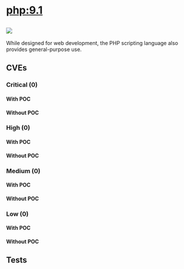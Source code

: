 # [php:9.1](https://hub.docker.com/_/php?tab=tags)
![](https://img.shields.io/static/v1?label=tag&message=9.1&color=blue)
---
<p>
While designed for web development, the PHP scripting language also provides general-purpose use.
</p>

## CVEs
### Critical (0)
#### With POC

#### Without POC


### High (0)
#### With POC

#### Without POC


### Medium (0)
#### With POC

#### Without POC


### Low (0)
#### With POC

#### Without POC


## Tests
